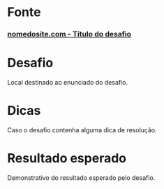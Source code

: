 # Fonte

### [nomedosite.com - Título do desafio]()

# Desafio

Local destinado ao enunciado do desafio.

# Dicas

Caso o desafio contenha alguma dica de resolução.

# Resultado esperado

Demonstrativo do resultado esperado pelo desafio.
